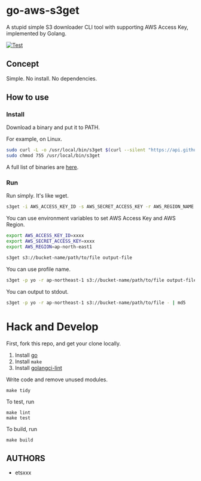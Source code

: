 # go-aws-s3get
A stupid simple S3 downloader CLI tool with supporting AWS Access Key, implemented by Golang.

[![Test](https://github.com/livesense-inc/go-aws-s3get/actions/workflows/test.yml/badge.svg)](https://github.com/livesense-inc/go-aws-s3get/actions/workflows/test.yml)


## Concept
Simple. No install. No dependencies.

## How to use

### Install

Download a binary and put it to PATH.

For example, on Linux.

```bash
sudo curl -L -o /usr/local/bin/s3get $(curl --silent "https://api.github.com/repos/livesense-inc/go-aws-s3get/releases/latest" | jq --arg PLATFORM_ARCH "$(echo `uname -s`-`uname -m` | tr A-Z a-z)" -r '.assets[] | select(.name | endswith($PLATFORM_ARCH)) | .browser_download_url')
sudo chmod 755 /usr/local/bin/s3get
```

A full list of binaries are [here](https://github.com/livesense-inc/go-aws-s3get/releases/latest).


### Run

Run simply. It's like wget.

```bash
s3get -i AWS_ACCESS_KEY_ID -s AWS_SECRET_ACCESS_KEY -r AWS_REGION_NAME s3://bucket-name/path/to/file output-file
```

You can use environment variables to set AWS Access Key and AWS Region.

```bash
export AWS_ACCESS_KEY_ID=xxxx
export AWS_SECRET_ACCESS_KEY=xxxx
export AWS_REGION=ap-north-east1

s3get s3://bucket-name/path/to/file output-file
```

You can use profile name.

```bash
s3get -p yo -r ap-northeast-1 s3://bucket-name/path/to/file output-file
```

You can output to stdout.

```bash
s3get -p yo -r ap-northeast-1 s3://bucket-name/path/to/file - | md5
```


# Hack and Develop

First, fork this repo, and get your clone locally.

1. Install [go](http://golang.org)
2. Install `make`
3. Install [golangci-lint](https://golangci-lint.run/usage/install/#local-installation)

Write code and remove unused modules.

```
make tidy
```

To test, run

```
make lint
make test
```

To build, run

```
make build
```


## AUTHORS

* etsxxx
